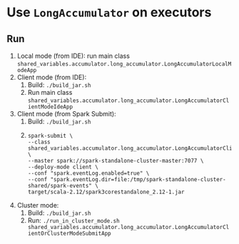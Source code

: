 # Use `LongAccumulator` on executors

## Run

1. Local mode (from IDE): run main class `shared_variables.accumulator.long_accumulator.LongAccumulatorLocalModeApp`
2. Client mode (from IDE):
    1. Build: `./build_jar.sh`
    2. Run main class `shared_variables.accumulator.long_accumulator.LongAccumulatorClientModeIdeApp`
3. Client mode (from Spark Submit):
    1. Build: `./build_jar.sh`
    2. ```shell
       spark-submit \
       --class shared_variables.accumulator.long_accumulator.LongAccumulatorClientOrClusterModeSubmitApp \
       --master spark://spark-standalone-cluster-master:7077 \
       --deploy-mode client \
       --conf "spark.eventLog.enabled=true" \
       --conf "spark.eventLog.dir=file:/tmp/spark-standalone-cluster-shared/spark-events" \
       target/scala-2.12/spark3corestandalone_2.12-1.jar
       ```
4. Cluster mode:
    1. Build: `./build_jar.sh`
    2. Run:
       `./run_in_cluster_mode.sh shared_variables.accumulator.long_accumulator.LongAccumulatorClientOrClusterModeSubmitApp`